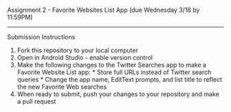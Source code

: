 Assignment 2 - Favorite Websites List App (due Wednesday 3/18 by 11:59PM)
______________
Submission Instructions
  1. Fork this repository to your local computer
  2. Open in Android Studio - enable version control
  3. Make the following changes to the Twitter Searches app to make a Favorite Website List app:
    * Store full URLs instead of Twitter search queries
    * Change the app name, EditText prompts, and list title to reflect the new Favorite Web searches
  4. When ready to submit, push your changes to your repository and make a pull request

